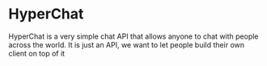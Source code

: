 # HyperChat
HyperChat is a very simple chat API that allows anyone to chat with people across the world. It is just an API, we want to let people build their own client on top of it
